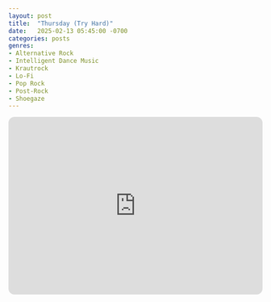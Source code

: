 ```yaml
---
layout: post
title:  "Thursday (Try Hard)"
date:   2025-02-13 05:45:00 -0700
categories: posts
genres:
- Alternative Rock
- Intelligent Dance Music
- Krautrock
- Lo-Fi
- Pop Rock
- Post-Rock
- Shoegaze
---
```

<iframe style="border-radius:12px" src="https://open.spotify.com/embed/playlist/19kuClCHxMSQ55TU6Zw02F?utm_source=generator" width="100%" height="352" frameBorder="0" allowfullscreen="" allow="autoplay; clipboard-write; encrypted-media; fullscreen; picture-in-picture" loading="lazy"></iframe>